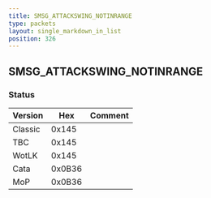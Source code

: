 ```yaml
---
title: SMSG_ATTACKSWING_NOTINRANGE
type: packets
layout: single_markdown_in_list
position: 326
---
```


## SMSG_ATTACKSWING_NOTINRANGE

### Status

Version    | Hex        | Comment
---------- | ---------- | ---------- 
Classic    | 0x145      | 
TBC        | 0x145      | 
WotLK      | 0x145      | 
Cata       | 0x0B36     | 
MoP        | 0x0B36     | 